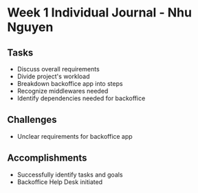 # Week 1 Individual Journal - Nhu Nguyen
## Tasks
* Discuss overall requirements
* Divide project's workload
* Breakdown backoffice app into steps 
* Recognize middlewares needed
* Identify dependencies needed for backoffice 
## Challenges
* Unclear requirements for backoffice app
## Accomplishments
* Successfully identify tasks and goals
* Backoffice Help Desk initiated

